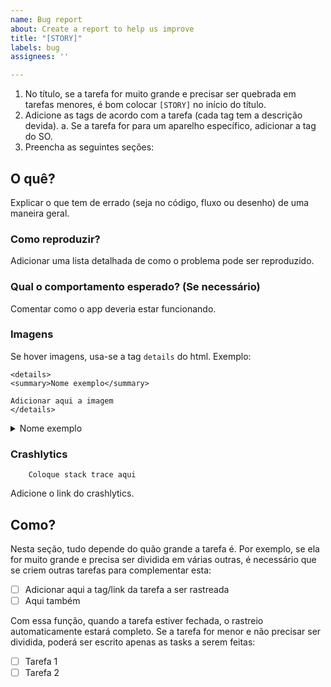 ```yaml
---
name: Bug report
about: Create a report to help us improve
title: "[STORY]"
labels: bug
assignees: ''

---
```


1. No título, se a tarefa for muito grande e precisar ser quebrada em tarefas menores, é bom colocar `[STORY]` no início do título.
2. Adicione as tags de acordo com a tarefa (cada tag tem a descrição devida).
	a. Se a tarefa for para um aparelho específico, adicionar a tag do SO.
3. Preencha as seguintes seções:

## O quê?
Explicar o que tem de errado (seja no código, fluxo ou desenho) de uma maneira geral.

### Como reproduzir?
Adicionar uma lista detalhada de como o problema pode ser reproduzido.

### Qual o comportamento esperado? (Se necessário)
Comentar como o app deveria estar funcionando.

### Imagens
Se hover imagens, usa-se a tag `details` do html. Exemplo:
```
<details>
<summary>Nome exemplo</summary>

Adicionar aqui a imagem
</details>
```

<details>
<summary>Nome exemplo</summary>

Adicionar aqui a imagem
</details>

### Crashlytics
```
    Coloque stack trace aqui
```
Adicione o link do crashlytics.

## Como?
Nesta seção, tudo depende do quão grande a tarefa é. Por exemplo, se ela for muito grande e precisa ser dividida em várias outras, é necessário que se criem outras tarefas para complementar esta:
- [ ] Adicionar aqui a tag/link da tarefa a ser rastreada
- [ ] Aqui também

Com essa função, quando a tarefa estiver fechada, o rastreio automaticamente estará completo.
Se a tarefa for menor e não precisar ser dividida, poderá ser escrito apenas as tasks a serem feitas:
- [ ] Tarefa 1
- [ ] Tarefa 2
